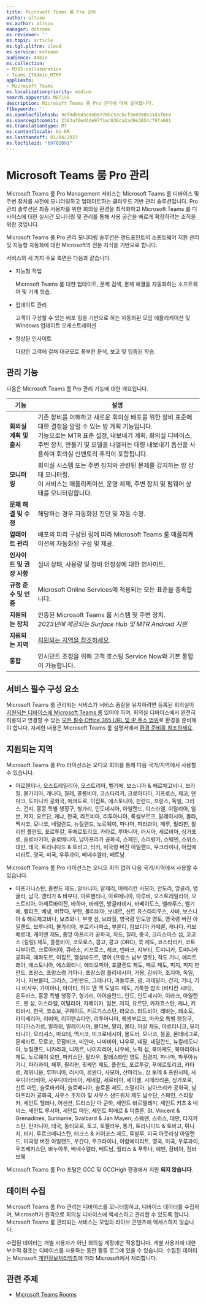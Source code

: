 ```yaml
---
title: Microsoft Teams 룸 Pro 관리
author: altsou
ms.author: altsou
manager: dstrome
ms.reviewer: ''
ms.topic: article
ms.tgt.pltfrm: cloud
ms.service: msteams
audience: Admin
ms.collection:
- M365-collaboration
- Teams_ITAdmin_MTRP
appliesto:
- Microsoft Teams
ms.localizationpriority: medium
search.appverid: MET150
description: Microsoft Teams 룸 Pro 관리에 대해 알아봅니다.
f1keywords: ''
ms.openlocfilehash: 9ef0db845e9eb0778bc53cbcf9e0998531daf6e0
ms.sourcegitcommit: 2363af0ed4de97f1ec836ca2ad9e3854cf9fa601
ms.translationtype: MT
ms.contentlocale: ko-KR
ms.lasthandoff: 01/04/2023
ms.locfileid: "69702091"
---
```

# <a name="microsoft-teams-rooms-pro-management"></a>Microsoft Teams 룸 Pro 관리

Microsoft Teams 룸 Pro Management 서비스는 Microsoft Teams 룸 디바이스 및 주변 장치를 사전에 모니터링하고 업데이트하는 클라우드 기반 관리 솔루션입니다. Pro 관리 솔루션은 최종 사용자를 위한 회의실 환경을 최적화하고 Microsoft Teams 룸 디바이스에 대한 실시간 모니터링 및 관리를 통해 사용 공간을 빠르게 확장하려는 조직을 위한 것입니다. 

Microsoft Teams 룸 Pro 관리 모니터링 솔루션은 엔드포인트의 소프트웨어 지원 관리 및 지능형 자동화에 대한 Microsoft의 전문 지식을 기반으로 합니다. 


서비스의 세 가지 주요 측면은 다음과 같습니다.  

- 지능형 작업  

   Microsoft Teams 룸 대한 업데이트, 문제 검색, 문제 해결을 자동화하는 소프트웨어 및 기계 학습.  

- 업데이트 관리  

   고객이 구성할 수 있는 배포 링을 기반으로 하는 자동화된 모임 애플리케이션 및 Windows 업데이트 오케스트레이션

- 향상된 인사이트  

   다양한 고객에 걸쳐 대규모로 풍부한 분석, 보고 및 입증된 학습.  


## <a name="management-capabilities"></a>관리 기능

다음은 Microsoft Teams 룸 Pro 관리 기능에 대한 개요입니다.

|기능  |설명  |
|---------|---------|
|**회의실 계획 및 출시**   |기존 장비를 이해하고 새로운 회의실 배포를 위한 장비 표준에 대한 결정을 알릴 수 있는 방 계획 기능입니다. <br> 기능으로는 MTR 표준 설정, 내보내기 계획, 회의실 디바이스, 주변 장치, 만들기 및 모델을 나열하는 대량 내보내기 옵션을 사용하여 회의실 인벤토리 추적이 포함됩니다.        |
|**모니터링**  |회의실 시스템 또는 주변 장치와 관련된 문제를 감지하는 방 상태 모니터링. <br> 이 서비스는 애플리케이션, 운영 체제, 주변 장치 및 펌웨어 상태를 모니터링합니다.         |
|**문제 해결 및 수정**  |해당하는 경우 자동화된 진단 및 자동 수정.         |
|**업데이트 관리**    |배포의 미리 구성된 링에 따라 Microsoft Teams 룸 애플리케이션의 자동화된 구성 및 제공.         |
|**인사이트 및 권장 사항**     |실내 상태, 사용량 및 장비 안정성에 대한 인사이트.         |
|**규정 준수 및 인증**   |Microsoft Online Services에 적용되는 모든 표준을 충족합니다.         |
|**지원되는 장치**    |인증된 Microsoft Teams 룸 시스템 및 주변 장치.<br>*2023년에 제공되는 Surface Hub 및 MTR Android 지원*        |
|**지원되는 지역**    |[지원되는 지역을 참조하세요](#supported-regions).        |
|**통합**    |인시던트 조정을 위해 고객 호스팅 Service Now와 기본 통합이 가능합니다.         |

## <a name="service-prerequisites"></a>서비스 필수 구성 요소

Microsoft Teams 룸 관리되는 서비스가 서비스 품질을 유지하려면 등록된 회의실이 [지원되는 디바이스에 Microsoft Teams 룸](requirements.md#hardware-requirements) 있어야 하며, 회의실 디바이스에서 완전히 허용되고 연결할 수 있는 [모든 필수 Office 365 URL 및 IP 주소 범위](/office365/enterprise/urls-and-ip-address-ranges)로 환경을 준비해야 합니다. 자세한 내용은 Microsoft Teams 룸 설명서에서 [환경 준비를 참조하세요](rooms-prep.md).

## <a name="supported-regions"></a>지원되는 지역

Microsoft Teams 룸 Pro 라이선스는 오디오 회의를 통해 다음 국가/지역에서 사용할 수 있습니다.

- 아르헨티나, 오스트레일리아, 오스트리아, 벨기에, 보스니아 & 헤르체고비나, 브라질, 불가리아, 캐나다, 칠레, 콜롬비아, 코스타리카, 크로아티아, 키프로스, 체코, 덴마크, 도미니카 공화국, 에콰도르, 이집트, 에스토니아, 핀란드, 프랑스, 독일, 그리스, 건지, 홍콩 특별 행정구, 헝가리, 인도네시아, 아일랜드, 이스라엘, 이탈리아, 일본, 저지, 요르단, 케냐, 한국, 라트비아, 리투아니아, 룩셈부르크, 말레이시아, 몰타, 멕시코, 모나코, 네덜란드, 뉴질랜드, 노르웨이, 파나마, 파라과이, 페루, 필리핀, 필리핀  폴란드, 포르투갈, 푸에르토리코, 카타르, 루마니아, 러시아, 세르비아, 싱가포르, 슬로바키아, 슬로베니아, 남아프리카 공화국, 스페인, 스리랑카, 스웨덴, 스위스, 대만, 태국, 트리니다드 & 토바고, 터키, 미국령 버진 아일랜드, 우크라이나, 아랍에미리트, 영국, 미국, 우루과이, 베네수엘라, 베트남

Microsoft Teams 룸 Pro 라이선스는 오디오 회의 없이 다음 국가/지역에서 사용할 수 있습니다.

- 아프가니스탄, 올란드 제도, 알바니아, 알제리, 아메리칸 사모아, 안도라, 앙골라, 앵굴라, 남극, 앤티가 & 바부다, 아르헨티나, 아르메니아, 아루바, 오스트레일리아, 오스트리아, 아제르바이잔, 바하마, 바레인, 방글라데시, 바베이도스, 벨라루스, 벨기에, 벨리즈, 베냉, 버뮤다, 부탄, 볼리비아, 보네르, 신트 유스타티우스, 사바, 보스니아 & 헤르체고비나, 보츠와나, 부벳 섬, 브라질, 영국령 인도양 영토, 영국령 버진 아일랜드, 브루나이, 불가리아, 부르키나파소, 부룬디, 캄보디아  카메룬, 캐나다, 카보베르데, 케이맨 제도, 중앙 아프리카 공화국, 차드, 칠레, 중국, 크리스마스 섬, 코코스 (킬링) 제도, 콜롬비아, 코모로스, 콩고, 콩고 (DRC), 쿡 제도, 코스타리카, 코트 디부아르, 크로아티아, 큐라소, 키프로스, 체코, 덴마크, 지부티, 도미니카, 도미니카 공화국, 에콰도르, 이집트, 엘살바도르, 영어 (프랑스 남부 영토), 적도 기니, 에리트레아, 에스토니아, 에스와티니, 에티오피아, 포클랜드 제도, 페로 제도, 피지, 피지  핀란드, 프랑스, 프랑스령 기아나, 프랑스령 폴리네시아, 가봉, 감비아, 조지아, 독일, 가나, 지브롤터, 그리스, 그린란드, 그레나다, 과들루프, 괌, 과테말라, 건지, 기니, 기니 비사우, 가이아나, 아이티, 허드 앤 맥 도널드 제도, 거룩한 참조 (바티칸 시티), 온두라스, 홍콩 특별 행정구, 헝가리, 아이슬란드, 인도, 인도네시아, 이라크, 아일랜드, 맨 섬, 이스라엘, 이탈리아, 자메이카, 일본, 저지, 요르단, 카자흐스탄, 케냐, 키리바시, 한국, 코소보,  쿠웨이트, 키르기스스탄, 라오스, 라트비아, 레바논, 레소토, 라이베리아, 리비아, 리히텐슈타인, 리투아니아, 룩셈부르크, 마카오 특별 행정구, 마다가스카르, 말라위, 말레이시아, 몰디브, 말리, 몰타, 마샬 제도, 마르티니크, 모리타니아, 모리셔스, 마요테, 멕시코, 미크로네시아, 몰도바, 모나코, 몽골, 몬테네그로, 몬세라트, 모로코, 모잠비크, 미얀마, 나미비아, 나우루, 네팔, 네덜란드, 뉴칼레도니아, 뉴질랜드, 니카라과, 니제르, 나이지리아, 니우에, 노퍽 섬, 북마케도, 북마리아나 제도, 노르웨이  오만, 파키스탄, 팔라우, 팔레스타인 영토, 점령지, 파나마, 파푸아뉴기니, 파라과이, 페루, 필리핀, 핏케언 제도, 폴란드, 포르투갈, 푸에르토리코, 카타르, 레위니옹, 루마니아, 러시아, 르완다, 사모아, 산마리노, 상 토메 & 프린시페, 사우디아라비아, 사우디아라비아, 세네갈, 세르비아, 세이셸, 시에라리온, 싱가포르, 신트 마틴, 슬로바키아, 슬로베니아, 솔로몬 제도, 소말리아, 남아프리카 공화국, 남아프리카 공화국, 사우스 조지아 및 사우스 샌드위치 제도  남수단, 스페인, 스리랑카, 세인트 헬레나, 어센션, 트리스탄 다 쿤하, 세인트 바르텔레미, 세인트 키츠 & 네비스, 세인트 루시아, 세인트 마틴, 세인트 피에르 & 미켈론, St. Vincent & Grenadines, Suriname, Svalbard & Jan Mayen, 스웨덴, 스위스, 대만, 타지키스탄, 탄자니아, 태국, 동티모르, 토고, 토켈라우, 통가, 트리니다드 & 토바고, 튀니지, 터키, 투르크메니스탄, 터크스 & 카이코스 제도, 투발루, 미국 아웃리싱 아일랜드,  미국령 버진 아일랜드, 우간다, 우크라이나, 아랍에미리트, 영국, 미국, 우루과이, 우즈베키스탄, 바누아투, 베네수엘라, 베트남, 월리스 & 푸투나, 예멘, 잠비아, 짐바브웨

Microsoft Teams 룸 Pro 포털은 GCC 및 GCCHigh 환경에서 지원 **되지 않습니다**.

## <a name="data-collection"></a>데이터 수집

Microsoft Teams 룸 Pro 관리는 디바이스를 모니터링하고, 디바이스 데이터를 수집하며, Microsoft가 원격으로 회의실 디바이스에 액세스하고 관리할 수 있도록 합니다. Microsoft Teams 룸 관리되는 서비스는 모임의 라이브 콘텐츠에 액세스하지 않습니다.

수집된 데이터는 개별 사용자가 아닌 회의실 계정에만 적용됩니다. 개별 사용자에 대한 부수적 참조는 디바이스를 사용하는 동안 활동 로그에 있을 수 있습니다. 수집된 데이터는 Microsoft [개인정보처리방침](https://aka.ms/privacy)에 따라 Microsoft에서 처리합니다.  

## <a name="related-topics"></a>관련 주제

- [Microsoft Teams Rooms](https://rooms.microsoft.com)
